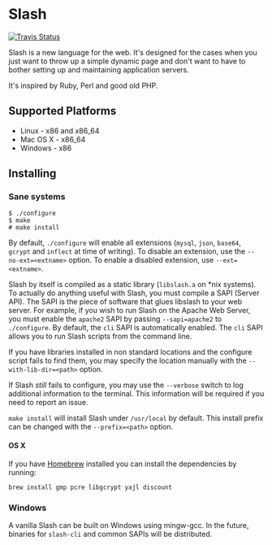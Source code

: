 # Slash

[![Travis Status](https://secure.travis-ci.org/slash-lang/slash.png)](http://travis-ci.org/slash-lang/slash)

Slash is a new language for the web. It's designed for the cases when you just want to throw up a simple dynamic page and don't want to have to bother setting up and maintaining application servers.

It's inspired by Ruby, Perl and good old PHP.

## Supported Platforms

* Linux - x86 and x86_64
* Mac OS X - x86_64
* Windows - x86

## Installing

### Sane systems

    $ ./configure
    $ make
    # make install

By default, `./configure` will enable all extensions (`mysql`, `json`, `base64`, `gcrypt` and `inflect` at time of writing). To disable an extension, use the `--no-ext=<extname>` option. To enable a disabled extension, use `--ext=<extname>`.

Slash by itself is compiled as a static library (`libslash.a` on *nix systems). To actually do anything useful with Slash, you must compile a SAPI (Server API). The SAPI is the piece of software that glues libslash to your web server. For example, if you wish to run Slash on the Apache Web Server, you must enable the `apache2` SAPI by passing `--sapi=apache2` to `./configure`. By default, the `cli` SAPI is automatically enabled. The `cli` SAPI allows you to run Slash scripts from the command line.

If you have libraries installed in non standard locations and the configure script fails to find them, you may specify the location manually with the `--with-lib-dir=<path>` option.

If Slash *still* fails to configure, you may use the `--verbose` switch to log additional information to the terminal. This information will be required if you need to report an issue.

`make install` will install Slash under `/usr/local` by default. This install prefix can be changed with the `--prefix=<path>` option.

#### OS X

If you have [Homebrew](http://mxcl.github.io/homebrew/) installed you can install the dependencies by running:

    brew install gmp pcre libgcrypt yajl discount



### Windows

A vanilla Slash can be built on Windows using mingw-gcc. In the future, binaries for `slash-cli` and common SAPIs will be distributed.